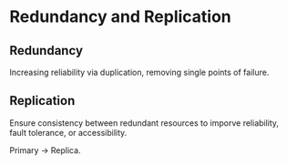 # Redundancy and Replication

## Redundancy
Increasing reliability via duplication, removing single points of failure.

## Replication
Ensure consistency between redundant resources to imporve reliability, fault tolerance, or accessibility.

Primary -> Replica.
